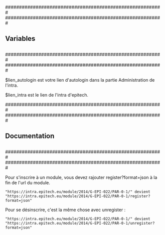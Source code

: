 #########################################################
#########################################################
##							                                       ##
##			              Variables                        ##
##							 	                                     ##
#########################################################
#########################################################

$lien_autologin est votre lien d'autologin dans la partie Administration de l'intra.

$lien_intra est le lien de l'intra d'epitech.



#########################################################
#########################################################
##                                                     ##
##                      Documentation                  ##
##                                                     ##
#########################################################
#########################################################

Pour s'inscrire à un module, vous devez rajouter register?format=json à la fin de l'url du module.
    
    "https://intra.epitech.eu/module/2014/G-EPI-022/PAR-0-1/" devient "https://intra.epitech.eu/module/2014/G-EPI-022/PAR-0-1/register?format=json"



Pour se désinscrire, c'est la même chose avec unregister :
  
    "https://intra.epitech.eu/module/2014/G-EPI-022/PAR-0-1/" devient "https://intra.epitech.eu/module/2014/G-EPI-022/PAR-0-1/unregister?format=json"
